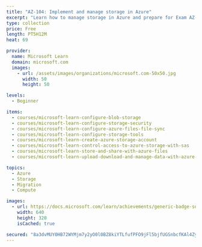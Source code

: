 ```yaml
---
title: "AZ-104: Implement and manage storage in Azure"
excerpt: "Learn how to manage storage in Azure and prepare for Exam AZ-104: Microsoft Azure Administrator."
type: collection
price: Free
length: PT5H12M
heat: 69

provider:
  name: Microsoft Learn
  domain: microsoft.com
  images:
    - url: /assets/images/organizations/microsoft.com-50x50.jpg
      width: 50
      height: 50

levels:
  - Beginner

items:
  - courses/microsoft-learn-configure-blob-storage
  - courses/microsoft-learn-configure-storage-security
  - courses/microsoft-learn-configure-azure-files-file-sync
  - courses/microsoft-learn-configure-storage-tools
  - courses/microsoft-learn-create-azure-storage-account
  - courses/microsoft-learn-control-access-to-azure-storage-with-sas
  - courses/microsoft-learn-store-and-share-with-azure-files
  - courses/microsoft-learn-upload-download-and-manage-data-with-azure-storage-explorer

topics:
  - Azure
  - Storage
  - Migration
  - Compute

images:
  - url: https://docs.microsoft.com/learn/achievements/generic-badge-social.png
    width: 640
    height: 320
    isCached: true

secured: "8a3dvMUY0HB72WYMjm7y2yO0l0BZ8kiYTLfufPFO9jFl5bjfUGSnbcfKAl4ZyInINdig1kmFDpFJOIlSCvH0CCTH5hTLQPiih9SRL50HrQJWYRQbfW3tpMh+FqldeJmcQjov//PUmolVO6M84mVnZqhh9x+S0eQLVKjKjVO/tuu0iU2U1QKMVNWv1vetqc/MjtZiUcYvyWEQL9iD+/uXxYGZT5EX3osl3743PdM/NmSmuG0bwagxF3lt4CC/l19xH4sEYYk8oXg3OYm2wE0yyL3wNPs0u5BBW2OhUDjEhPQ08XTHbrB9D/pxpnhwgW/Ki9DrOfoqMzFaxqTGJTdzlNzpzFlXr5xZ9GZLwROTRG0=;HAjbpQfj54uxCFX68KHtQA=="
---
```


